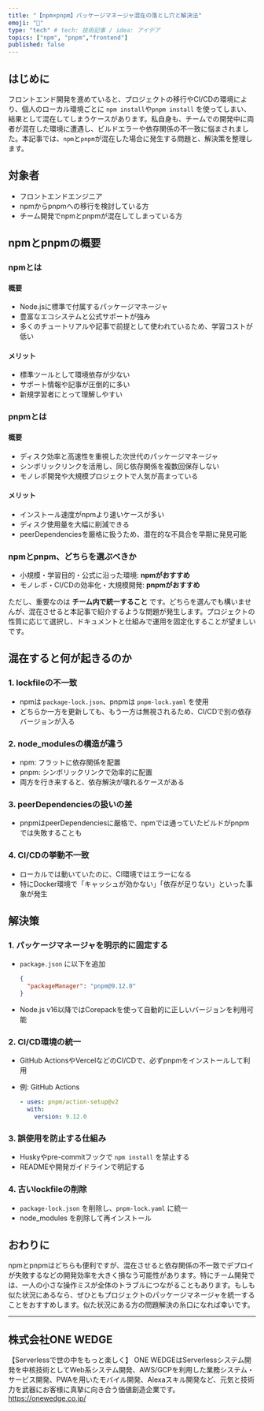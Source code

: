 ```yaml
---
title: "【npm×pnpm】パッケージマネージャ混在の落とし穴と解決法"
emoji: "🔄"
type: "tech" # tech: 技術記事 / idea: アイデア
topics: ["npm", "pnpm","frontend"]
published: false
---
```


## はじめに

フロントエンド開発を進めていると、プロジェクトの移行やCI/CDの環境により、個人のローカル環境ごとに `npm install`や`pnpm install` を使ってしまい、結果として混在してしまうケースがあります。私自身も、チームでの開発中に両者が混在した環境に遭遇し、ビルドエラーや依存関係の不一致に悩まされました。本記事では、`npm`と`pnpm`が混在した場合に発生する問題と、解決策を整理します。

## 対象者

* フロントエンドエンジニア
* npmからpnpmへの移行を検討している方
* チーム開発でnpmとpnpmが混在してしまっている方

## npmとpnpmの概要

### npmとは

#### 概要
* Node.jsに標準で付属するパッケージマネージャ
* 豊富なエコシステムと公式サポートが強み
* 多くのチュートリアルや記事で前提として使われているため、学習コストが低い

#### メリット

* 標準ツールとして環境依存が少ない
* サポート情報や記事が圧倒的に多い
* 新規学習者にとって理解しやすい

### pnpmとは

#### 概要

* ディスク効率と高速性を重視した次世代のパッケージマネージャ
* シンボリックリンクを活用し、同じ依存関係を複数回保存しない
* モノレポ開発や大規模プロジェクトで人気が高まっている

#### メリット

* インストール速度がnpmより速いケースが多い
* ディスク使用量を大幅に削減できる
* peerDependenciesを厳格に扱うため、潜在的な不具合を早期に発見可能

### npmとpnpm、どちらを選ぶべきか

* 小規模・学習目的・公式に沿った環境: **npmがおすすめ**
* モノレポ・CI/CDの効率化・大規模開発: **pnpmがおすすめ**

ただし、重要なのは **チーム内で統一すること** です。どちらを選んでも構いませんが、混在させると本記事で紹介するような問題が発生します。プロジェクトの性質に応じて選択し、ドキュメントと仕組みで運用を固定化することが望ましいです。

## 混在すると何が起きるのか

### 1. lockfileの不一致

* npmは `package-lock.json`、pnpmは `pnpm-lock.yaml` を使用
* どちらか一方を更新しても、もう一方は無視されるため、CI/CDで別の依存バージョンが入る

### 2. node\_modulesの構造が違う

* npm: フラットに依存関係を配置
* pnpm: シンボリックリンクで効率的に配置
* 両方を行き来すると、依存解決が壊れるケースがある

### 3. peerDependenciesの扱いの差

* pnpmはpeerDependenciesに厳格で、npmでは通っていたビルドがpnpmでは失敗することも

### 4. CI/CDの挙動不一致

* ローカルでは動いていたのに、CI環境ではエラーになる
* 特にDocker環境で「キャッシュが効かない」「依存が足りない」といった事象が発生

## 解決策

### 1. パッケージマネージャを明示的に固定する

* `package.json` に以下を追加

  ```json
  {
    "packageManager": "pnpm@9.12.0"
  }
  ```
* Node.js v16以降ではCorepackを使って自動的に正しいバージョンを利用可能

### 2. CI/CD環境の統一

* GitHub ActionsやVercelなどのCI/CDで、必ずpnpmをインストールして利用
* 例: GitHub Actions

  ```yaml
  - uses: pnpm/action-setup@v2
    with:
      version: 9.12.0
  ```

### 3. 誤使用を防止する仕組み

* Huskyやpre-commitフックで `npm install` を禁止する
* READMEや開発ガイドラインで明記する

### 4. 古いlockfileの削除

* `package-lock.json` を削除し、`pnpm-lock.yaml` に統一
* node\_modules を削除して再インストール

## おわりに

npmとpnpmはどちらも便利ですが、混在させると依存関係の不一致でデプロイが失敗するなどの開発効率を大きく損なう可能性があります。特にチーム開発では、一人の小さな操作ミスが全体のトラブルにつながることもあります。もしも似た状況にあるなら、ぜひともプロジェクトのパッケージマネージャを統一することをおすすめします。似た状況にある方の問題解決の糸口になれば幸いです。

---

## 株式会社ONE WEDGE
【Serverlessで世の中をもっと楽しく】
ONE WEDGEはServerlessシステム開発を中核技術としてWeb系システム開発、AWS/GCPを利用した業務システム・サービス開発、PWAを用いたモバイル開発、Alexaスキル開発など、元気と技術力を武器にお客様に真摯に向き合う価値創造企業です。
https://onewedge.co.jp/